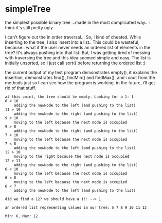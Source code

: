# simpleTree
the simplest possible binary tree
...made in the most complicated way.. i think it's still pretty ugly

I can't figure out the in order traversal... So, I kind of cheated. While inserting to the tree, I also insert into a list.. This could be wasteful, because.. what if the user never needs an ordered list of elements in the tree? It's always pushing into that list. But, I was getting tired of messing with traversing the tree and this idea seemed simple and easy. The list is initially unsorted, so I just call sort() before returning the ordered list :)

the current output of my test program demonstrates empty(), it explains the insertion, demonstrates find(), findMin() and findMax(), and i cout from the methods just so I can see how the program is working. in the future, i'll get rid of that stuff.
```
at this point, the tree should be empty. Looking for a 1: 1
8 < 10
	adding the newNode to the left (and pushing to the list)
11 > 10
	adding the newNode to the right (and pushing to the list)
9 < 10
	moving to the left because the next node is occupied
9 > 8
	adding the newNode to the right (and pushing to the list)
7 < 10
	moving to the left because the next node is occupied
7 < 8
	adding the newNode to the left (and pushing to the list)
12 > 10
	moving to the right because the next node is occupied
12 > 11
	adding the newNode to the right (and pushing to the list)
6 < 10
	moving to the left because the next node is occupied
6 < 8
	moving to the left because the next node is occupied
6 < 7
	adding the newNode to the left (and pushing to the list)

did we find a 12? we should have a 1!! --> 1

an ordered list representing values in our tree: 6 7 8 9 10 11 12 

Min: 6, Max: 12

```


